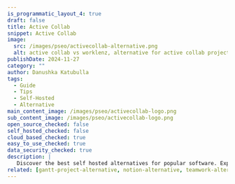 ```yaml
---
is_programmatic_layout_4: true
draft: false
title: Active Collab
snippet: Active Collab
image:
  src: /images/pseo/activecollab-alternative.png
  alt: active collab vs worklenz, alternative for active collab project managemet tool, task management, resource management, productivity, self-hosted
publishDate: 2024-11-27
category: ""
author: Danushka Katubulla
tags:
  - Guide
  - Tips
  - Self-Hosted
  - Alternative
main_content_image: /images/pseo/activecollab-logo.png
sub_content_image: /images/pseo/activecollab-logo.png
open_source_checked: false
self_hosted_checked: false
cloud_based_checked: true
easy_to_use_checked: true
data_security_checked: true
description: |
   Discover the best self hosted alternatives for popular software. Explore our comprehensive guides and find the perfect solution for your needs today.
related: [gantt-project-alternative, notion-alternative, teamwork-alternative, jira-alternative]
---
```

